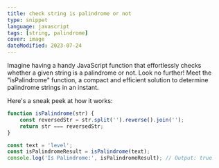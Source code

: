 ```yaml
---
title: check string is palindrome or not
type: snippet
language: javascript
tags: [string, palindrome]
cover: image
dateModified: 2023-07-24
---
```


Imagine having a handy JavaScript function that effortlessly checks whether a given string is a palindrome or not. Look no further! Meet the "isPalindrome" function, a compact and efficient solution to determine palindrome strings in an instant.

Here's a sneak peek at how it works:

```js
function isPalindrome(str) {
	const reversedStr = str.split('').reverse().join('');
	return str === reversedStr;
}

const text = 'level';
const isPalindromeResult = isPalindrome(text);
console.log('Is Palindrome:', isPalindromeResult); // Output: true
```
